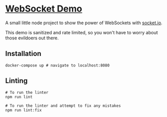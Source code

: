 # [WebSocket Demo](https://websockets.thecodeboss.dev)
A small little node project to show the power of WebSockets with [socket.io](http://socket.io).

This demo is sanitized and rate limited, so you won't have to worry about those
evildoers out there.

## Installation
```shell
docker-compose up # navigate to localhost:8080
```

## Linting
```shell
# To run the linter
npm run lint

# To run the linter and attempt to fix any mistakes
npm run lint:fix
```
